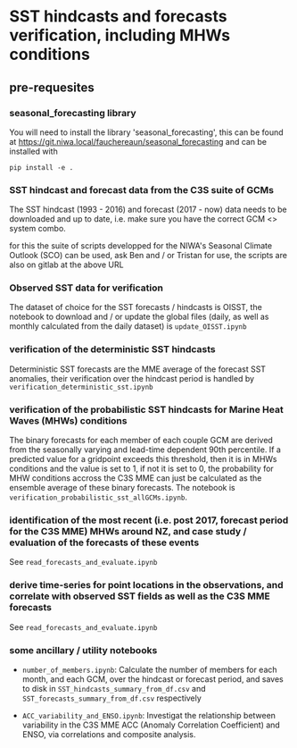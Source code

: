 # SST hindcasts and forecasts verification, including MHWs conditions 

## pre-requesites  

### seasonal_forecasting library 

You will need to install the library 'seasonal_forecasting', this can be found at https://git.niwa.local/fauchereaun/seasonal_forecasting and can be installed with 

```
pip install -e .
```

### SST hindcast and forecast data from the C3S suite of GCMs 

The SST hindcast (1993 - 2016) and forecast (2017 - now) data needs to be downloaded and up to date, i.e. make sure you have the correct GCM <> system combo. 

for this the suite of scripts developped for the NIWA's Seasonal Climate Outlook (SCO) can be used, ask Ben and / or Tristan for use, the scripts are also on gitlab at the above URL

### Observed SST data for verification  

The dataset of choice for the SST forecasts / hindcasts is OISST, the notebook to download and / or update the global files (daily, as well as monthly calculated from the daily dataset) is `update_OISST.ipynb`

### verification of the deterministic SST hindcasts 

Deterministic SST forecasts are the MME average of the forecast SST anomalies, their verification over the hindcast period is handled by `verification_deterministic_sst.ipynb`

### verification of the probabilistic SST hindcasts for Marine Heat Waves (MHWs) conditions 

The binary forecasts for each member of each couple GCM are derived from the seasonally varying and lead-time dependent 90th percentile. If a predicted value for a gridpoint exceeds this threshold, then it is in MHWs conditions and the value is set to 1, if not it is set to 0, the probability for MHW conditions accross the C3S MME can just be calculated as the ensemble average of these binary forecasts. The notebook is `verification_probabilistic_sst_allGCMs.ipynb`.

### identification of the most recent (i.e. post 2017, forecast period for the C3S MME) MHWs around NZ, and case study / evaluation of the forecasts of these events 

See `read_forecasts_and_evaluate.ipynb`

### derive time-series for point locations in the observations, and correlate with observed SST fields as well as the C3S MME forecasts

See `read_forecasts_and_evaluate.ipynb` 

### some ancillary / utility notebooks

- `number_of_members.ipynb`: Calculate the number of members for each month, and each GCM, over the hindcast or forecast period, and saves to disk in `SST_hindcasts_summary_from_df.csv` and `SST_forecasts_summary_from_df.csv` respectively

- `ACC_variability_and_ENSO.ipynb`: Investigat the relationship between variability in the C3S MME ACC (Anomaly Correlation Coefficient) and ENSO, via correlations and composite analysis. 













